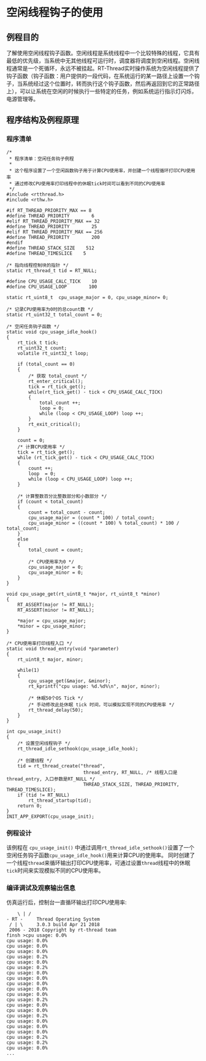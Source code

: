 # 空闲线程钩子的使用 #

## 例程目的 ##

了解使用空闲线程钩子函数。空闲线程是系统线程中一个比较特殊的线程，它具有最低的优先级，当系统中无其他线程可运行时，调度器将调度到空闲线程。空闲线程通常是一个死循环，永远不被挂起。RT-Thread实时操作系统为空闲线程提供了钩子函数（钩子函数：用户提供的一段代码，在系统运行的某一路径上设置一个钩子，当系统经过这个位置时，转而执行这个钩子函数，然后再返回到它的正常路径上），可以让系统在空闲的时候执行一些特定的任务，例如系统运行指示灯闪烁，电源管理等。

## 程序结构及例程原理 ##

### 程序清单 ###

```{.c}
/*
 * 程序清单：空闲任务钩子例程
 *
 * 这个程序设置了一个空闲函数钩子用于计算CPU使用率，并创建一个线程循环打印CPU使用率
 * 通过修改CPU使用率打印线程中的休眠tick时间可以看到不同的CPU使用率
 */
#include <rtthread.h>
#include <rthw.h>

#if RT_THREAD_PRIORITY_MAX == 8
#define THREAD_PRIORITY        6
#elif RT_THREAD_PRIORITY_MAX == 32
#define THREAD_PRIORITY        25
#elif RT_THREAD_PRIORITY_MAX == 256
#define THREAD_PRIORITY        200
#endif
#define THREAD_STACK_SIZE    512
#define THREAD_TIMESLICE    5

/* 指向线程控制块的指针 */
static rt_thread_t tid = RT_NULL;

#define CPU_USAGE_CALC_TICK    10
#define CPU_USAGE_LOOP        100

static rt_uint8_t  cpu_usage_major = 0, cpu_usage_minor= 0;

/* 记录CPU使用率为0时的总count数 */
static rt_uint32_t total_count = 0;		

/* 空闲任务钩子函数 */
static void cpu_usage_idle_hook()
{
    rt_tick_t tick;
    rt_uint32_t count;
    volatile rt_uint32_t loop;

    if (total_count == 0)
    {
        /* 获取 total_count */
        rt_enter_critical();
        tick = rt_tick_get();
        while(rt_tick_get() - tick < CPU_USAGE_CALC_TICK)
        {
            total_count ++;
            loop = 0;
            while (loop < CPU_USAGE_LOOP) loop ++;
        }
        rt_exit_critical();
    }

    count = 0;
    /* 计算CPU使用率 */
    tick = rt_tick_get();
    while (rt_tick_get() - tick < CPU_USAGE_CALC_TICK)
    {
        count ++;
        loop  = 0;
        while (loop < CPU_USAGE_LOOP) loop ++;
    }

    /* 计算整数百分比整数部分和小数部分 */
    if (count < total_count)
    {
        count = total_count - count;
        cpu_usage_major = (count * 100) / total_count;
        cpu_usage_minor = ((count * 100) % total_count) * 100 / total_count;
    }
    else
    {
        total_count = count;

        /* CPU使用率为0 */
        cpu_usage_major = 0;
        cpu_usage_minor = 0;
    }
}

void cpu_usage_get(rt_uint8_t *major, rt_uint8_t *minor)
{
    RT_ASSERT(major != RT_NULL);
    RT_ASSERT(minor != RT_NULL);

    *major = cpu_usage_major;
    *minor = cpu_usage_minor;
}

/* CPU使用率打印线程入口 */
static void thread_entry(void *parameter)
{
    rt_uint8_t major, minor;

    while(1)
    {
        cpu_usage_get(&major, &minor);
        rt_kprintf("cpu usage: %d.%d%\n", major, minor);

        /* 休眠50个OS Tick */
        /* 手动修改此处休眠 tick 时间，可以模拟实现不同的CPU使用率 */
        rt_thread_delay(50);
    }
}

int cpu_usage_init()
{
    /* 设置空闲线程钩子 */
    rt_thread_idle_sethook(cpu_usage_idle_hook);
	
    /* 创建线程 */
    tid = rt_thread_create("thread",
                            thread_entry, RT_NULL, /* 线程入口是thread_entry, 入口参数是RT_NULL */
                            THREAD_STACK_SIZE, THREAD_PRIORITY, THREAD_TIMESLICE);
    if (tid != RT_NULL)
        rt_thread_startup(tid);
    return 0;
}
INIT_APP_EXPORT(cpu_usage_init);

```

### 例程设计 ###

该例程在 `cpu_usage_init()` 中通过调用```rt_thread_idle_sethook()```设置了一个空闲任务钩子函数```cpu_usage_idle_hook()```用来计算CPU的使用率。
同时创建了一个线程```thread```来循环输出打印CPU使用率，可通过设置```thread```线程中的休眠```tick```时间来实现模拟不同的CPU使用率。

### 编译调试及观察输出信息 ###

仿真运行后，控制台一直循环输出打印CPU使用率:

		\ | /
	- RT -     Thread Operating System
	 / | \     3.0.3 build Apr 21 2018
	 2006 - 2018 Copyright by rt-thread team
	finsh >cpu usage: 0.0%
	cpu usage: 0.0%
	cpu usage: 0.0%
	cpu usage: 0.0%
	cpu usage: 0.2%
	cpu usage: 0.0%
	cpu usage: 0.2%
	cpu usage: 0.0%
	cpu usage: 0.0%
	cpu usage: 0.0%
	cpu usage: 0.0%
	cpu usage: 0.0%
	cpu usage: 0.2%
	cpu usage: 0.0%
	cpu usage: 0.0%
	cpu usage: 0.2%
	cpu usage: 0.0%
	cpu usage: 0.0%
	cpu usage: 0.0%
	cpu usage: 0.2%
	cpu usage: 0.2%
	cpu usage: 0.0%
	...
